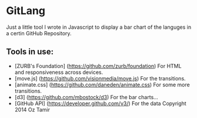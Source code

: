 GitLang
=========

Just a little tool I wrote in Javascript to display a bar chart of the languges in a certin GitHub Repository.

Tools in use:
---
 - [ZURB's Foundation] (https://github.com/zurb/foundation) For HTML and responsiveness across devices.
 - [move.js] (https://github.com/visionmedia/move.js) For the transitions.
 - [animate.css] (https://github.com/daneden/animate.css) For some more transitions.
 - [d3] (https://github.com/mbostock/d3) For the bar charts...
 - [GitHub API] (https://developer.github.com/v3/) For the data
Copyright 2014 Oz Tamir
